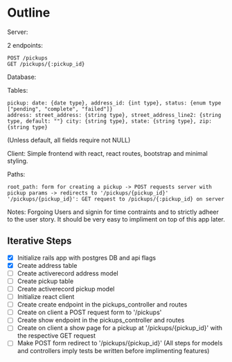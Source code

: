 # Outline

Server:

  2 endpoints: 
  
    POST /pickups
    GET /pickups/{:pickup_id}

Database:

  Tables:
 
    pickup: date: {date type}, address_id: {int type}, status: {enum type ["pending", "complete", "failed"]}
    address: street_address: {string type}, street_address_line2: {string type, default: ""} city: {string type}, state: {string type}, zip: {string type}
  (Unless default, all fields require not NULL)

Client: Simple frontend with react, react routes, bootstrap and minimal styling.

  Paths:
  
    root_path: form for creating a pickup -> POST requests server with pickup params -> redirects to '/pickups/{pickup_id}'
    '/pickups/{pickup_id}': GET request to /pickups/{:pickup_id} on server

Notes: 
  Forgoing Users and signin for time contraints and to strictly adheer to the user story. It should be very easy to impliment on top of this app later.

## Iterative Steps
- [x] Initialize rails app with postgres DB and api flags
- [x] Create address table
- [ ] Create activerecord address model
- [ ] Create pickup table
- [ ] Create activerecord pickup model
- [ ] Initialize react client
- [ ] Create create endpoint in the pickups_controller and routes
- [ ] Create on client a POST request form to '/pickups'
- [ ] Create show endpoint in the pickups_controller and routes
- [ ] Create on client a show page for a pickup at '/pickups/{pickup_id}' with the respective GET request
- [ ] Make POST form redirect to '/pickups/{pickup_id}'
(All steps for models and controllers imply tests be written before implimenting features)
